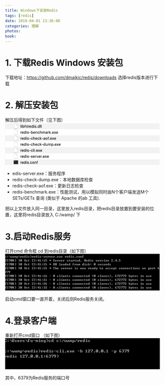 ```yaml
---
title: Windows下安装Redis
tags: [redis]
date: 2019-04-01 13:36:08
categories: 理解
photos:
book:
---
```


# 1. 下载Redis Windows 安装包

下载地址：<https://github.com/dmajkic/redis/downloads>
选择redis版本进行下载

# 2. 解压安装包

解压后得到如下文件（见下图）
![Snip20170508_4.png](git2\4132965306.png)

- edis-server.exe：服务程序
- redis-check-dump.exe：本地数据库检查
- redis-check-aof.exe：更新日志检查
- redis-benchmark.exe：性能测试，用以模拟同时由N个客户端发送M个 SETs/GETs 查询 (类似于 Apache 的ab 工具).

把以上文件放入同一目录，这里放入redis目录，把redis目录放置到要安装的位置，这里将redis目录放入 C:/wamp/ 下

# 3.启动Redis服务

打开cmd 命令框 cd 到redis目录（如下图）
![2.png](git2\1082885070.png)

启动cmd窗口要一直开着，关闭后则Redis服务关闭。

# 4.登录客户端

重新打开cmd窗口 （如下图）
![3.png](git2\2271727717.png)

其中，6379为Redis服务的端口号